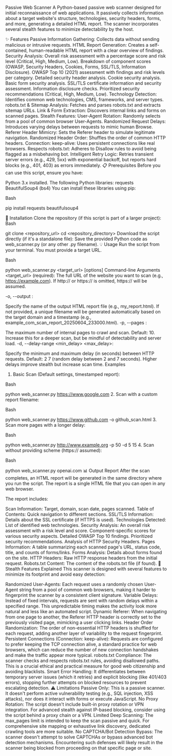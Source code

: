 Passive Web Scanner
A Python-based passive web scanner designed for initial reconnaissance of web applications. It passively collects information about a target website's structure, technologies, security headers, forms, and more, generating a detailed HTML report. The scanner incorporates several stealth features to minimize detectability by the host.

✨ Features
Passive Information Gathering: Collects data without sending malicious or intrusive requests.
HTML Report Generation: Creates a self-contained, human-readable HTML report with a clear overview of findings.
Security Analysis:
Overall risk assessment with a percentage score and risk level (Critical, High, Medium, Low).
Breakdown of component scores (OWASP, Security Headers, Cookies, Forms, SSL/TLS, Information Disclosure).
OWASP Top 10 (2021) assessment with findings and risk levels per category.
Detailed security header analysis.
Cookie security analysis.
Basic form security analysis.
SSL/TLS certificate information and security assessment.
Information disclosure checks.
Prioritized security recommendations (Critical, High, Medium, Low).
Technology Detection: Identifies common web technologies, CMS, frameworks, and server types.
robots.txt & Sitemap Analysis: Fetches and parses robots.txt and extracts sitemap URLs.
Link & Form Extraction: Discovers internal links and forms on scanned pages.
Stealth Features:
User-Agent Rotation: Randomly selects from a pool of common browser User-Agents.
Randomized Request Delays: Introduces varying delays between requests to mimic human Browse.
Referer Header Mimicry: Sets the Referer header to simulate legitimate navigation.
Randomized Header Order: Shuffles the order of common HTTP headers.
Connection: keep-alive: Uses persistent connections like real browsers.
Respects robots.txt: Adheres to Disallow rules to avoid being flagged as a misbehaving bot.
Intelligent Retry Logic: Retries transient server errors (e.g., 429, 5xx) with exponential backoff, but reports hard blocks (e.g., 401, 403) as errors immediately.
📋 Prerequisites
Before you can use this script, ensure you have:

Python 3.x installed.
The following Python libraries:
requests
BeautifulSoup4 (bs4)
You can install these libraries using pip:

Bash

pip install requests beautifulsoup4

🚀 Installation
Clone the repository (if this script is part of a larger project):
Bash

git clone <repository_url>
cd <repository_directory>
Download the script directly (if it's a standalone file): Save the provided Python code as web_scanner.py (or any other .py filename).
💡 Usage
Run the script from your terminal. You must provide a target URL.

Bash

python web_scanner.py <target_url> [options]
Command-line Arguments
<target_url> (required): The full URL of the website you want to scan (e.g., https://example.com). If http:// or https:// is omitted, https:// will be assumed.

-o, --output <filename>:

Specify the name of the output HTML report file (e.g., my_report.html).
If not provided, a unique filename will be generated automatically based on the target domain and a timestamp (e.g., example_com_scan_report_20250604_233000.html).
-p, --pages <number>:

The maximum number of internal pages to crawl and scan.
Default: 10. Increase this for a deeper scan, but be mindful of detectability and server load.
-d, --delay-range <min_delay> <max_delay>:

Specify the minimum and maximum delay (in seconds) between HTTP requests.
Default: 2 7 (random delay between 2 and 7 seconds).
Higher delays improve stealth but increase scan time.
Examples
1. Basic Scan (Default settings, timestamped report):

Bash

python web_scanner.py https://www.google.com
2. Scan with a custom report filename:

Bash

python web_scanner.py https://www.github.com -o github_scan.html
3. Scan more pages with a longer delay:

Bash

python web_scanner.py http://www.example.org -p 50 -d 5 15
4. Scan without providing scheme (https:// assumed):

Bash

python web_scanner.py openai.com
📊 Output Report
After the scan completes, an HTML report will be generated in the same directory where you run the script. The report is a single HTML file that you can open in any web browser.

The report includes:

Scan Information: Target, domain, scan date, pages scanned.
Table of Contents: Quick navigation to different sections.
SSL/TLS Information: Details about the SSL certificate (if HTTPS is used).
Technologies Detected: List of identified web technologies.
Security Analysis:
An overall risk assessment with a risk level and score.
Component-specific scores for various security aspects.
Detailed OWASP Top 10 findings.
Prioritized security recommendations.
Analysis of HTTP Security Headers.
Pages Information: A table summarizing each scanned page's URL, status code, title, and counts of forms/links.
Forms Analysis: Details about forms found on the site.
HTTP Headers: Raw HTTP response headers from the initial request.
Robots.txt Content: The content of the robots.txt file (if found).
👻 Stealth Features Explained
This scanner is designed with several features to minimize its footprint and avoid easy detection:

Randomized User-Agents: Each request uses a randomly chosen User-Agent string from a pool of common web browsers, making it harder to fingerprint the scanner by a consistent client signature.
Variable Delays: Instead of fixed intervals, requests are sent with random delays within a specified range. This unpredictable timing makes the activity look more natural and less like an automated script.
Dynamic Referer: When navigating from one page to another, the Referer HTTP header is correctly set to the previously visited page, mimicking a user clicking links.
Header Order Randomization: The order of non-essential HTTP headers is shuffled for each request, adding another layer of variability to the request fingerprint.
Persistent Connections (Connection: keep-alive): Requests are configured to prefer keeping the TCP connection alive, a standard practice for web browsers, which can reduce the number of new connection handshakes and make the traffic appear more typical.
robots.txt Compliance: The scanner checks and respects robots.txt rules, avoiding disallowed paths. This is a crucial ethical and practical measure for good web citizenship and avoiding blacklists.
Smart Error Handling: It differentiates between temporary server issues (which it retries) and explicit blocking (like 401/403 errors), stopping further attempts on blocked resources to prevent escalating detection.
⚠️ Limitations
Passive Only: This is a passive scanner. It doesn't perform active vulnerability testing (e.g., SQL injection, XSS attacks), nor does it interact with forms or execute JavaScript.
No Proxy Rotation: The script doesn't include built-in proxy rotation or VPN integration. For advanced stealth against IP-based blocking, consider using the script behind a proxy chain or a VPN.
Limited Deep Scanning: The max_pages limit is intended to keep the scan passive and quick. For comprehensive site mapping or exhaustive link discovery, dedicated crawling tools are more suitable.
No CAPTCHA/Bot Detection Bypass: The scanner doesn't attempt to solve CAPTCHAs or bypass advanced bot detection mechanisms. Encountering such defenses will likely result in the scanner being blocked from proceeding on that specific page or site.
